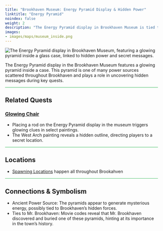 ```yaml
---
title: "Brookhaven Museum: Energy Pyramid Display & Hidden Power"
linktitle: "Energy Pyramid"
noindex: false
weight: 2
description: "The Energy Pyramid display in Brookhaven Museum is tied to mysterious power sources, hidden messages, and key quests that reveal the town’s secrets."
images: 
- images/maps/museum_inside.png
---
```



![The Energy Pyramid display in Brookhaven Museum, featuring a glowing pyramid inside a glass case, linked to hidden power and secret messages.](/images/bh/museum_energy_pyramid.webp?height=200px)

The Energy Pyramid display in the Brookhaven Museum features a glowing pyramid inside a case. This pyramid is one of many power sources scattered throughout Brookhaven and plays a role in uncovering hidden messages during key quests.

<hr style="background-color: #28b44c" size=8>

## Related Quests
### [Glowing Chair](/lore/quests/glowing_chair/)
- Placing a rod on the Energy Pyramid display in the museum triggers glowing clues in select paintings.
- The West Arch painting reveals a hidden outline, directing players to a secret location.

<hr style="background-color: #28b44c" size=8>

## Locations
- [Spawning Locations](/casebook/energy_pyramids/#known-locations) happen all throughout Brookahven


<hr style="background-color: #28b44c" size=8>

## Connections & Symbolism
- Ancient Power Source: The pyramids appear to generate mysterious energy, possibly tied to Brookhaven’s hidden forces.
- Ties to Mr. Brookhaven: Movie codes reveal that Mr. Brookhaven discovered and buried one of these pyramids, hinting at its importance in the town’s history.

